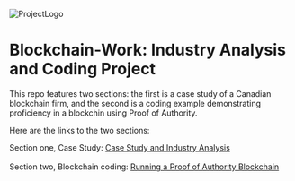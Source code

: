 
![ProjectLogo](https://github.com/benjaminweymouth/Blockchain-Work/blob/main/Resources/BlockChainlogo.gif)

# Blockchain-Work: Industry Analysis and Coding Project

This repo features two sections: the first is a case study of a Canadian blockchain firm, and the second is a coding example demonstrating proficiency in a blockchin using Proof of Authority.

Here are the links to the two sections: 

Section one, Case Study:  [Case Study and Industry Analysis](https://github.com/benjaminweymouth/Blockchain-Work/tree/main/Blockchain%20Case%20Study
) <br> <br> 
Section two, Blockchain coding: [Running a Proof of Authority Blockchain](https://github.com/benjaminweymouth/Blockchain-Work/tree/main/POA%20Development%20Chain) <br> <br> 


